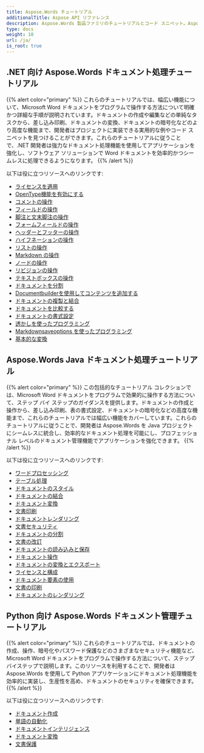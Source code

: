 ```yaml
---
title: Aspose.Words チュートリアル
additionalTitle: Aspose API リファレンス
description: Aspose.Words 製品ファミリのチュートリアルとコード スニペット。Aspose.Words の使用に関する基本および高度なチュートリアルが含まれています。
type: docs
weight: 10
url: /ja/
is_root: true
---
```


## .NET 向け Aspose.Words ドキュメント処理チュートリアル
{{% alert color="primary" %}}
これらのチュートリアルでは、幅広い機能について、Microsoft Word ドキュメントをプログラムで操作する方法について明確かつ詳細な手順が説明されています。ドキュメントの作成や編集などの単純なタスクから、差し込み印刷、ドキュメントの変換、ドキュメントの暗号化などのより高度な機能まで、開発者はプロジェクトに実装できる実用的な例やコード スニペットを見つけることができます。これらのチュートリアルに従うことで、.NET 開発者は強力なドキュメント処理機能を使用してアプリケーションを強化し、ソフトウェア ソリューションで Word ドキュメントを効率的かつシームレスに処理できるようになります。 
{{% /alert %}}

以下は役に立つリソースへのリンクです:
- [ライセンスを適用](./net/apply-license/)   
- [OpenType機能を有効にする](./net/enable-opentype-features/)   
- [コメントの操作](./net/working-with-comments/)   
- [フィールドの操作](./net/working-with-fields/)   
- [脚注と文末脚注の操作](./net/working-with-footnote-and-endnote/)   
- [フォームフィールドの操作](./net/working-with-formfields/)   
- [ヘッダーとフッターの操作](./net/working-with-headers-and-footers/)   
- [ハイフネーションの操作](./net/working-with-hyphenation/)   
- [リストの操作](./net/working-with-list/)   
- [Markdown の操作](./net/working-with-markdown/)   
- [ノードの操作](./net/working-with-node/)   
- [リビジョンの操作](./net/working-with-revisions/)   
- [テキストボックスの操作](./net/working-with-textboxes/)   
- [ドキュメントを分割](./net/split-document/)   
- [Documentbuilderを使用してコンテンツを追加する](./net/add-content-using-documentbuilder/)
- [ドキュメントの複製と結合](./net/clone-and-combine-documents/) 
- [ドキュメントを比較する](./net/compare-documents/) 
- [ドキュメントの書式設定](./net/document-formatting/)      
- [透かしを使ったプログラミング](./net/programming-with-watermark/)    
- [Markdownsaveoptions を使ったプログラミング](./net/programming-with-markdownsaveoptions/)   
- [基本的な変換](./net/basic-conversions/)   

## Aspose.Words Java ドキュメント処理チュートリアル
{{% alert color="primary" %}}
この包括的なチュートリアル コレクションでは、Microsoft Word ドキュメントをプログラムで効果的に操作する方法について、ステップ バイ ステップのガイダンスを提供します。ドキュメントの作成と操作から、差し込み印刷、表の書式設定、ドキュメントの暗号化などの高度な機能まで、これらのチュートリアルでは幅広い機能をカバーしています。これらのチュートリアルに従うことで、開発者は Aspose.Words を Java プロジェクトにシームレスに統合し、効率的なドキュメント処理を可能にし、プロフェッショナル レベルのドキュメント管理機能でアプリケーションを強化できます。 
{{% /alert %}}

以下は役に立つリソースへのリンクです:
- [ワードプロセッシング](./java/word-processing/)  
- [テーブル処理](./java/table-processing/)
- [ドキュメントのスタイル](./java/document-styling/)
- [ドキュメントの結合](./java/document-merging/)
- [ドキュメント変換](./java/document-converting/)
- [文書印刷](./java/document-printing/)
- [ドキュメントレンダリング](./java/document-rendering/)
- [文書セキュリティ](./java/document-security/)
- [ドキュメントの分割](./java/document-splitting/)
- [文書の改訂](./java/document-revision/)
- [ドキュメントの読み込みと保存](./java/document-loading-and-saving/)
- [ドキュメント操作](./java/document-manipulation/)
- [ドキュメントの変換とエクスポート](./java/document-conversion-and-export/)
- [ライセンスと構成](./java/licensing-and-configuration/)
- [ドキュメント要素の使用](./java/using-document-elements/)
- [文書の印刷](./java/printing-documents/)
- [ドキュメントのレンダリング](./java/rendering-documents/)

## Python 向け Aspose.Words ドキュメント管理チュートリアル
{{% alert color="primary" %}}
これらのチュートリアルでは、ドキュメントの作成、操作、暗号化やパスワード保護などのさまざまなセキュリティ機能など、Microsoft Word ドキュメントをプログラムで操作する方法について、ステップバイステップで説明します。このリソースを利用することで、開発者は Aspose.Words を使用して Python アプリケーションにドキュメント処理機能を効率的に実装し、生産性を高め、ドキュメントのセキュリティを確保できます。 
{{% /alert %}}

以下は役に立つリソースへのリンクです:
- [ドキュメント作成](./python-net/document-creation/)  
- [単語の自動化](./python-net/word-automation/)
- [ドキュメントインテリジェンス](./python-net/document-intelligence/)
- [ドキュメント変換](./python-net/document-conversion/)
- [文書保護](./python-net/document-protection/)